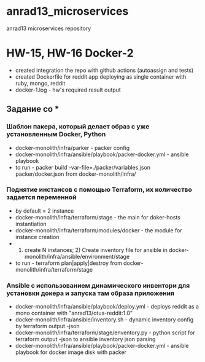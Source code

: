 # anrad13_microservices
anrad13 microservices repository

# HW-15, HW-16 Docker-2
- created integration the repo with github actions (autoassign and tests)
- created Dockerfile for reddit app deploying as single container with ruby, mongo, reddit
- docker-1.log - hw's required result output
## Задание со *
### Шаблон пакера, который делает образ с уже установленным Docker, Python
- docker-monolith/infra/parker - packer config
- docker-monolith/infra/ansible/playbook/packer-docker.yml - ansible playbook
- to run - packer build -var-file=./packer/variables.json packer/docker.json from docker-monolith/infra/
### Поднятие инстансов с помощью Terraform, их количество задается переменной
- by default = 2 instance
- docker-monolith/infra/terraform/stage - the main for doker-hosts instantiation
- docker-monolith/infra/terraform/modules/docker - the module for instance creation
- 1) create N instances; 2) Create inventory file for ansible in docker-monolith/infra/ansible/environment/stage
- to run - terraform plan|apply|destroy from docker-monolith/infra/terraform/stage
### Ansible с использованием динамического инвентори для установки докера и запуска там образа приложения
- docker-monolith/infra/ansible/playbook/deploy.yml - deploys reddit as a mono container with "anrad13/otus-reddit:1.0"
- docker-monolith/infra/ansible/inventory.sh - dynamic inventory config by terraform output -json
- docker-monolith/infra/terraform/stage/enventory.py - python script for terraform output -json to ansible inventory json parsing
- docker-monolith/infra/ansible/playbook/packer-docker.yml - ansible playbook for docker image disk with packer
